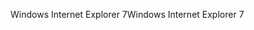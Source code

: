 <span data-ttu-id="4d1d7-101">Windows Internet Explorer 7</span><span class="sxs-lookup"><span data-stu-id="4d1d7-101">Windows Internet Explorer 7</span></span>